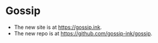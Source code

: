 # Gossip

- The new site is at https://gossip.ink.
- The new repo is at https://github.com/gossip-ink/gossip.
